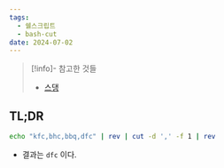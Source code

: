 ```yaml
---
tags:
  - 쉘스크립트
  - bash-cut
date: 2024-07-02
---
```

> [!info]- 참고한 것들
> - [스댕](https://stackoverflow.com/a/22727211)

## TL;DR

```sh
echo "kfc,bhc,bbq,dfc" | rev | cut -d ',' -f 1 | rev
```

- 결과는 `dfc` 이다.